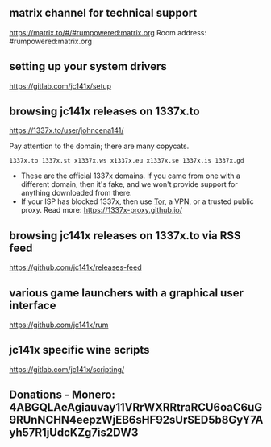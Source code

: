 ## matrix channel for technical support

https://matrix.to/#/#rumpowered:matrix.org
Room address: #rumpowered:matrix.org

## setting up your system drivers

https://gitlab.com/jc141x/setup

## browsing jc141x releases on 1337x.to

https://1337x.to/user/johncena141/

Pay attention to the domain; there are many copycats.

```
1337x.to 1337x.st x1337x.ws x1337x.eu x1337x.se 1337x.is 1337x.gd
```

- These are the official 1337x domains. If you came from one with a different domain, then it's fake, and we won't provide support for anything downloaded from there.
- If your ISP has blocked 1337x, then use [Tor](https://www.torproject.org/), a VPN, or a trusted public proxy. Read more: https://1337x-proxy.github.io/

## browsing jc141x releases on 1337x.to via RSS feed

https://github.com/jc141x/releases-feed

## various game launchers with a graphical user interface

https://github.com/jc141x/rum


## jc141x specific wine scripts

https://gitlab.com/jc141x/scripting/

## Donations - Monero: 4ABGQLAeAgiauvay11VRrWXRRtraRCU6oaC6uG9RUnNCHN4eepzWjEB6sHF92sUrSED5b8GyY7Ayh57R1jUdcKZg7is2DW3
